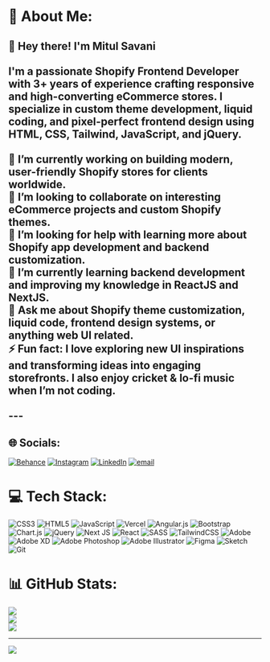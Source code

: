 # 💫 About Me:
## 👋 Hey there! I'm Mitul Savani<br><br>I'm a passionate **Shopify Frontend Developer** with 3+ years of experience crafting responsive and high-converting eCommerce stores. I specialize in **custom theme development**, **liquid coding**, and **pixel-perfect frontend design** using **HTML, CSS, Tailwind, JavaScript, and jQuery**.<br><br>🔭 I’m currently working on building modern, user-friendly Shopify stores for clients worldwide.  <br>👯 I’m looking to collaborate on interesting eCommerce projects and custom Shopify themes.  <br>🤝 I’m looking for help with learning more about Shopify app development and backend customization.  <br>🌱 I’m currently learning backend development and improving my knowledge in **ReactJS** and **NextJS**.  <br>💬 Ask me about Shopify theme customization, liquid code, frontend design systems, or anything web UI related.  <br>⚡ Fun fact: I love exploring new UI inspirations and transforming ideas into engaging storefronts. I also enjoy cricket & lo-fi music when I’m not coding.<br><br>---


## 🌐 Socials:
[![Behance](https://img.shields.io/badge/Behance-1769ff?logo=behance&logoColor=white)](https://behance.net/https://www.behance.net/mitul-savani) [![Instagram](https://img.shields.io/badge/Instagram-%23E4405F.svg?logo=Instagram&logoColor=white)](https://instagram.com/https://www.instagram.com/mitulsavani07/) [![LinkedIn](https://img.shields.io/badge/LinkedIn-%230077B5.svg?logo=linkedin&logoColor=white)](https://linkedin.com/in/https://www.linkedin.com/in/mitul-savani/) [![email](https://img.shields.io/badge/Email-D14836?logo=gmail&logoColor=white)](mailto:mitulsavani100@gmail.com) 

# 💻 Tech Stack:
![CSS3](https://img.shields.io/badge/css3-%231572B6.svg?style=for-the-badge&logo=css3&logoColor=white) ![HTML5](https://img.shields.io/badge/html5-%23E34F26.svg?style=for-the-badge&logo=html5&logoColor=white) ![JavaScript](https://img.shields.io/badge/javascript-%23323330.svg?style=for-the-badge&logo=javascript&logoColor=%23F7DF1E) ![Vercel](https://img.shields.io/badge/vercel-%23000000.svg?style=for-the-badge&logo=vercel&logoColor=white) ![Angular.js](https://img.shields.io/badge/angular.js-%23E23237.svg?style=for-the-badge&logo=angularjs&logoColor=white) ![Bootstrap](https://img.shields.io/badge/bootstrap-%238511FA.svg?style=for-the-badge&logo=bootstrap&logoColor=white) ![Chart.js](https://img.shields.io/badge/chart.js-F5788D.svg?style=for-the-badge&logo=chart.js&logoColor=white) ![jQuery](https://img.shields.io/badge/jquery-%230769AD.svg?style=for-the-badge&logo=jquery&logoColor=white) ![Next JS](https://img.shields.io/badge/Next-black?style=for-the-badge&logo=next.js&logoColor=white) ![React](https://img.shields.io/badge/react-%2320232a.svg?style=for-the-badge&logo=react&logoColor=%2361DAFB) ![SASS](https://img.shields.io/badge/SASS-hotpink.svg?style=for-the-badge&logo=SASS&logoColor=white) ![TailwindCSS](https://img.shields.io/badge/tailwindcss-%2338B2AC.svg?style=for-the-badge&logo=tailwind-css&logoColor=white) ![Adobe](https://img.shields.io/badge/adobe-%23FF0000.svg?style=for-the-badge&logo=adobe&logoColor=white) ![Adobe XD](https://img.shields.io/badge/Adobe%20XD-470137?style=for-the-badge&logo=Adobe%20XD&logoColor=#FF61F6) ![Adobe Photoshop](https://img.shields.io/badge/adobe%20photoshop-%2331A8FF.svg?style=for-the-badge&logo=adobe%20photoshop&logoColor=white) ![Adobe Illustrator](https://img.shields.io/badge/adobe%20illustrator-%23FF9A00.svg?style=for-the-badge&logo=adobe%20illustrator&logoColor=white) ![Figma](https://img.shields.io/badge/figma-%23F24E1E.svg?style=for-the-badge&logo=figma&logoColor=white) ![Sketch](https://img.shields.io/badge/Sketch-FFB387?style=for-the-badge&logo=sketch&logoColor=black) ![Git](https://img.shields.io/badge/git-%23F05033.svg?style=for-the-badge&logo=git&logoColor=white)
# 📊 GitHub Stats:
![](https://github-readme-stats.vercel.app/api?username=mitulsavani07&theme=dark&hide_border=false&include_all_commits=false&count_private=false)<br/>
![](https://nirzak-streak-stats.vercel.app/?user=mitulsavani07&theme=dark&hide_border=false)<br/>
![](https://github-readme-stats.vercel.app/api/top-langs/?username=mitulsavani07&theme=dark&hide_border=false&include_all_commits=false&count_private=false&layout=compact)

---
[![](https://visitcount.itsvg.in/api?id=mitulsavani07&icon=0&color=0)](https://visitcount.itsvg.in)

<!-- Proudly created with GPRM ( https://gprm.itsvg.in ) -->

